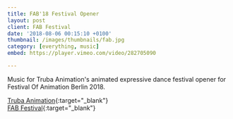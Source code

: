 ```yaml
---
title: FAB'18 Festival Opener
layout: post
client: FAB Festival
date: '2018-08-06 00:15:10 +0100'
thumbnail: /images/thumbnails/fab.jpg
category: [everything, music]
embed: https://player.vimeo.com/video/282705090

---
```


Music for Truba Animation's animated expressive dance festival opener for Festival Of Animation Berlin 2018.

[Truba Animation](http://trubaanimation.com/portfolio-item/festival-of-animated-film-berlin/){:target="_blank"}   
[FAB Festival](http://www.fa-berlin.com/){:target="_blank"}  
